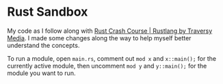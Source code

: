 # Rust Sandbox

My code as I follow along with [Rust Crash Course | Rustlang by Traversy
Media](https://youtu.be/zF34dRivLOw). I made some changes along the way to help
myself better understand the concepts.

To run a module, open `main.rs`, comment out `mod x` and `x::main();` for the
currently active module, then uncomment `mod y` and `y::main();` for the module
you want to run.
